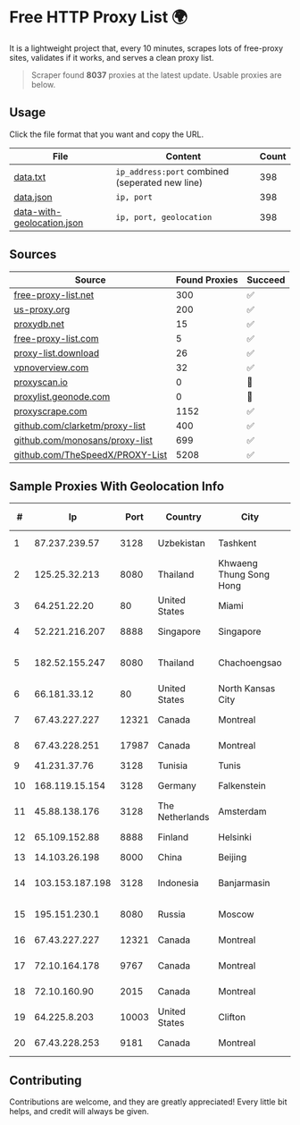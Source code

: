 
# Free HTTP Proxy List 🌍

It is a lightweight project that, every 10 minutes, scrapes lots of free-proxy sites, validates if it works, and serves a clean proxy list.


> Scraper found **8037** proxies at the latest update. Usable proxies are below.

## Usage

Click the file format that you want and copy the URL.


|File|Content|Count|
|----|-------|-----|
|[data.txt](https://raw.githubusercontent.com/themiralay/Proxy-List-World/master/data.txt)|`ip_address:port` combined (seperated new line)|398|
|[data.json](https://raw.githubusercontent.com/themiralay/Proxy-List-World/master/data.json)|`ip, port`|398|
|[data-with-geolocation.json](https://raw.githubusercontent.com/themiralay/Proxy-List-World/master/data-with-geolocation.json)|`ip, port, geolocation`|398|

## Sources

|Source|Found Proxies|Succeed|
|------|-------------|-------|
|[free-proxy-list.net](https://free-proxy-list.net)|300|✅|
|[us-proxy.org](https://www.us-proxy.org)|200|✅|
|[proxydb.net](http://proxydb.net)|15|✅|
|[free-proxy-list.com](https://free-proxy-list.com/?page=&port=&type%5B%5D=http&type%5B%5D=https&up_time=0&search=Search)|5|✅|
|[proxy-list.download](https://www.proxy-list.download/HTTP)|26|✅|
|[vpnoverview.com](https://vpnoverview.com/privacy/anonymous-browsing/free-proxy-servers)|32|✅|
|[proxyscan.io](https://www.proxyscan.io)|0|🚫|
|[proxylist.geonode.com](https://proxylist.geonode.com/api/proxy-list?limit=300&page=1&sort_by=lastChecked&sort_type=desc&protocols=http,https)|0|🚫|
|[proxyscrape.com](https://api.proxyscrape.com/v2/?request=displayproxies&protocol=http&timeout=10000&country=all&ssl=all&anonymity=all)|1152|✅|
|[github.com/clarketm/proxy-list](https://raw.githubusercontent.com/clarketm/proxy-list/master/proxy-list-raw.txt)|400|✅|
|[github.com/monosans/proxy-list](https://raw.githubusercontent.com/monosans/proxy-list/main/proxies/http.txt)|699|✅|
|[github.com/TheSpeedX/PROXY-List](https://raw.githubusercontent.com/TheSpeedX/PROXY-List/master/http.txt)|5208|✅|


## Sample Proxies With Geolocation Info

|#|Ip|Port|Country|City|Internet Service Provider|
|-|--|----|-------|----|-------------------------|
|1|87.237.239.57|3128|Uzbekistan|Tashkent|"IST TELEKOM" LLC|
|2|125.25.32.213|8080|Thailand|Khwaeng Thung Song Hong|TOT Public Company Limited|
|3|64.251.22.20|80|United States|Miami|Infolink Global Corporation|
|4|52.221.216.207|8888|Singapore|Singapore|Amazon.com, Inc.|
|5|182.52.155.247|8080|Thailand|Chachoengsao|TOT Public Company Limited|
|6|66.181.33.12|80|United States|North Kansas City|UnReal Servers, LLC|
|7|67.43.227.227|12321|Canada|Montreal|GloboTech Communications|
|8|67.43.228.251|17987|Canada|Montreal|GloboTech Communications|
|9|41.231.37.76|3128|Tunisia|Tunis|ATI - ISP|
|10|168.119.15.154|3128|Germany|Falkenstein|Hetzner Online GmbH|
|11|45.88.138.176|3128|The Netherlands|Amsterdam|Yaglom Labs Ltd|
|12|65.109.152.88|8888|Finland|Helsinki|Hetzner Online GmbH|
|13|14.103.26.198|8000|China|Beijing|BITNET|
|14|103.153.187.198|3128|Indonesia|Banjarmasin|PT. Fiber Networks Indonesia|
|15|195.151.230.1|8080|Russia|Moscow|LLC Home Me MC|
|16|67.43.227.227|12321|Canada|Montreal|GloboTech Communications|
|17|72.10.164.178|9767|Canada|Montreal|GloboTech Communications|
|18|72.10.160.90|2015|Canada|Montreal|GloboTech Communications|
|19|64.225.8.203|10003|United States|Clifton|DigitalOcean, LLC|
|20|67.43.228.253|9181|Canada|Montreal|GloboTech Communications|



## Contributing

Contributions are welcome, and they are greatly appreciated! Every
little bit helps, and credit will always be given.

